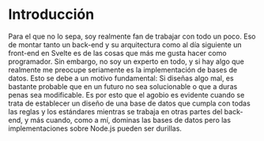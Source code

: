 # Introducción

Para el que no lo sepa, soy realmente fan de trabajar con todo un poco. Eso de montar tanto un back-end y su arquitectura como al día siguiente un front-end en Svelte es de las cosas que más me gusta hacer como programador. Sin embargo, no soy un experto en todo, y si hay algo que realmente me preocupe seriamente es la implementación de bases de datos. Esto se debe a un motivo fundamental: Si diseñas algo mal, es bastante probable que en un futuro no sea solucionable o que a duras penas sea modificable. Es por esto que el agobio es evidente cuando se trata de establecer un diseño de una base de datos que cumpla con todas las reglas y los estándares mientras se trabaja en otras partes del back-end, y más cuando, como a mí, dominas las bases de datos pero las implementaciones sobre Node.js pueden ser durillas.